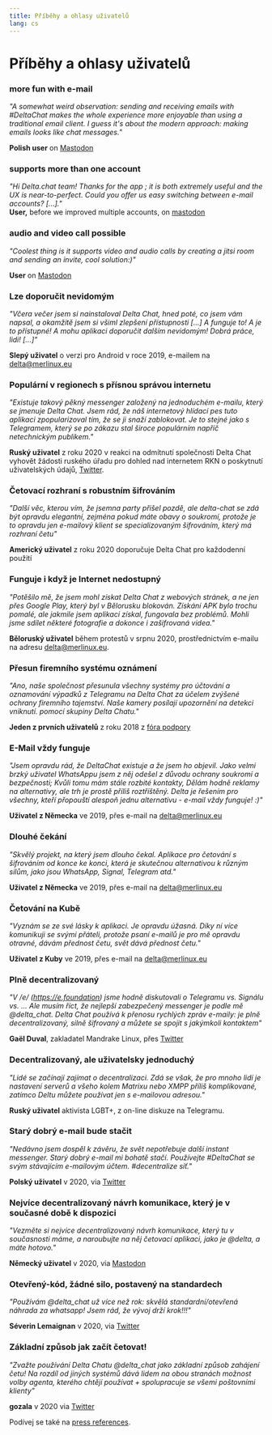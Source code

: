 ```yaml
---
title: Příběhy a ohlasy uživatelů
lang: cs
---
```


# Příběhy a ohlasy uživatelů

### more fun with e-mail

_"A somewhat weird observation: sending and receiving emails with #DeltaChat makes the whole experience more enjoyable than using a traditional email client. I guess it's about the modern approach: making emails looks like chat messages."_

**Polish user** on [Mastodon](https://101010.pl/@michal/107107322703871076)

### supports more than one account

_"Hi Delta.chat team! Thanks for the app ; it is both extremely useful and the UX is near-to-perfect. Could you offer us easy switching between e-mail accounts? [...]."_  
**User,** before we improved multiple accounts, on [mastodon](https://oc.todon.fr/@borispaing/106607795144753681)

### audio and video call possible

_"Coolest thing is it supports video and audio calls by creating a jitsi room and sending an invite, cool solution:)"_

**User** on [Mastodon](https://masto.1146.nohost.me/@lps/106303722917783273)

### Lze doporučit nevidomým

_"Včera večer jsem si nainstaloval Delta Chat, hned poté, co jsem vám napsal,
a okamžitě jsem si všiml zlepšení přístupnosti [...]
A funguje to! A je to přístupné! A mohu aplikaci doporučit dalším nevidomým! 
Dobrá práce, lidi! [...]"_

**Slepý uživatel** o verzi pro Android v roce 2019, e-mailem na delta@merlinux.eu

### Populární v regionech s přísnou správou internetu

_"Existuje takový pěkný messenger založený na jednoduchém e-mailu, který se jmenuje Delta Chat. Jsem rád, že náš internetový hlídací pes tuto aplikaci zpopularizoval tím, že se ji snaží zablokovat. Je to stejné jako s Telegramem, který se po zákazu stal široce populárním napříč netechnickým publikem."_

**Ruský uživatel** z roku 2020 v reakci na odmítnutí společnosti Delta Chat vyhovět žádosti ruského úřadu pro dohled nad internetem RKN o poskytnutí uživatelských údajů, [Twitter](https://twitter.com/Alex0s/status/1256841124427313153).

### Četovací rozhraní s robustním šifrováním

_"Další věc, kterou vím, že jsemna party přišel pozdě, ale delta-chat se zdá být opravdu elegantní, zejména pokud máte obavy o soukromí, protože je to opravdu jen e-mailový klient se specializovaným šifrováním, který má rozhraní četu"_

**Americký uživatel** z roku 2020 doporučuje Delta Chat pro každodenní použití

### Funguje i když je Internet nedostupný

_"Potěšilo mě, že jsem mohl získat Delta Chat z webových stránek, a ne jen přes Google Play, který byl v Bělorusku blokován. Získání APK bylo trochu pomalé, ale jakmile jsem aplikaci získal, fungovala bez problémů. Mohli jsme sdílet některé fotografie a dokonce i zašifrovaná videa."_ 

**Běloruský uživatel** během protestů v srpnu 2020, prostřednictvím e-mailu na adresu delta@merlinux.eu.

### Přesun firemního systému oznámení

_"Ano, naše společnost přesunula
všechny systémy pro účtování a oznamování výpadků
z Telegramu na Delta Chat
za účelem zvýšené ochrany firemního tajemství.
Naše kamery posílají upozornění na detekci vniknutí.
pomocí skupiny Delta Chatu."_

**Jeden z prvních uživatelů** z roku 2018 z [fóra podpory](https://support.delta.chat/t/clear-chat-function/163/8)


### E-Mail vždy funguje

_"Jsem opravdu rád, že DeltaChat existuje a že jsem ho objevil.
Jako velmi brzký uživatel WhatsAppu jsem z něj odešel z důvodu ochrany soukromí a bezpečnosti;
Kvůli tomu mám stále rozbité kontakty,
Dělám hodně reklamy na alternativy, ale trh je prostě příliš roztříštěný.
Delta je řešením pro všechny, kteří přopouští alespoň jednu
alternativu - e-mail vždy funguje! :)"_

**Uživatel z Německa** ve 2019, přes e-mail na delta@merlinux.eu


### Dlouhé čekání

_"Skvělý projekt, na který jsem dlouho čekal.
Aplikace pro četování s šifrováním od konce ke konci, která je skutečnou alternativou k
různým silům, jako jsou WhatsApp, Signal, Telegram atd."_

**Uživatel z Německa** ve 2019, přes e-mail na delta@merlinux.eu


### Četování na Kubě

_"Vyznám se ze své lásky k aplikaci. Je opravdu úžasná.
Díky ní více komunikuji se svými přáteli, protože psaní e-mailů 
je pro mě opravdu otravné, dávám přednost četu, svět dává přednost četu."_

**Uživatel z Kuby** ve 2019, přes e-mail na delta@merlinux.eu


### Plně decentralizovaný

_"V /e/ (https://e.foundation) jsme hodně diskutovali o Telegramu vs. Signálu vs. ... 
Ale musím říct, že nejlepší zabezpečený messenger je podle mě @delta_chat.
Delta Chat používá k přenosu rychlých zpráv e-maily: 
je plně decentralizovaný, silně šifrovaný a můžete se spojit s jakýmkoli kontaktem"_

**Gaël Duval**, zakladatel Mandrake Linux, přes [Twitter](https://twitter.com/gael_duval/status/1122906779002777600)

### Decentralizovaný, ale uživatelsky jednoduchý

_"Lidé se začínají zajímat o decentralizaci. Zdá se však, že pro mnoho lidí je nastavení serverů a všeho kolem Matrixu nebo XMPP příliš komplikované, zatímco Deltu můžete používat jen s e-mailovou adresou."_

**Ruský uživatel** aktivista LGBT+, z on-line diskuze na Telegramu.

### Starý dobrý e-mail bude stačit

_"Nedávno jsem dospěl k závěru, 
že svět nepotřebuje další instant messenger.
Starý dobrý e-mail mi bohatě stačí.
Používejte #DeltaChat se svým stávajícím e-mailovým účtem. #decentralize síť."_

**Polský uživatel** v 2020, via [Twitter](https://twitter.com/MichalNarecki/status/1280820973902745600)


### Nejvíce decentralizovaný návrh komunikace, který je v současné době k dispozici

_"Vezměte si nejvíce decentralizovaný návrh komunikace, který tu v současnosti máme,
a naroubujte na něj četovací aplikaci, jako je @delta, a máte hotovo."_

**Německý uživatel** v 2020, via [Mastodon](https://mastodon.bayern/@binaryflo85/103273050438673883)


### Otevřený-kód, žádné silo, postavený na standardech

_"Používám @delta_chat už více než rok:
skvělá standardní/otevřená náhrada za whatsapp!
Jsem rád, že vývoj drží krok!!!"_

**Séverin Lemaignan** v 2020, via [Twitter](https://twitter.com/skadge/status/1276515066393878529)


### Základní způsob jak začít četovat!

_"Zvažte používání Delta Chatu @delta_chat jako základní způsob zahájení četu!
Na rozdíl od jiných systémů dává lidem na obou stranách
možnost volby agenta, kterého chtějí používat +
spolupracuje se všemi poštovními klienty"_

**gozala** v 2020 via [Twitter](https://twitter.com/gozala/status/1281346020664729600)


Podívej se také na [press references](references).
